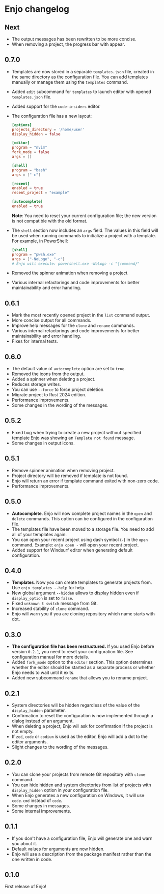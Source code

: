 # Enjo changelog

## Next

- The output messages has been rewritten to be more concise.
- When removing a project, the progress bar with appear.

## 0.7.0

- Templates are now stored in a separate `templates.json` file, created in the same directory as the configuration file. You can add templates manually or manage them using the `templates` command.
- Added `edit` subcommand for `templates` to launch editor with opened `templates.json` file.
- Added support for the `code-insiders` editor.
- The configuration file has a new layout:

  ```toml
  [options]
  projects_directory = '/home/user'
  display_hidden = false

  [editor]
  program = "nvim"
  fork_mode = false
  args = []

  [shell]
  program = "bash"
  args = ["-c"]

  [recent]
  enabled = true
  recent_project = "example"

  [autocomplete]
  enabled = true
  ```

  **Note**: You need to reset your current configuration file; the new version is not compatible with the old format.

- The `shell` section now includes an `args` field. The values in this field will be used when running commands to initialize a project with a template. For example, in PowerShell:

  ```toml
  [shell]
  program = "pwsh.exe"
  args = ["-NoLogo", "-c"]
  # Enjo will execute: powershell.exe -NoLogo -c "{command}"
  ```

- Removed the spinner animation when removing a project.
- Various internal refactorings and code improvements for better maintainability and error handling.

## 0.6.1

- Mark the most recently opened project in the `list` command output.
- More concise output for all commands.
- Improve help messages for the `clone` and `rename` commands.
- Various internal refactorings and code improvements for better maintainability and error handling.
- Fixes for internal tests.

## 0.6.0

- The default value of `autocomplete` option are set to `true`.
- Removed the icons from the output.
- Added a spinner when deleting a project.
- Reduces storage writes.
- You can use `--force` to force project deletion.
- Migrate project to Rust 2024 edition.
- Performance improvements.
- Some changes in the wording of the messages.

## 0.5.2

- Fixed bug when trying to create a new project without specified template Enjo was showing an `Template not found` message.
- Some changes in output icons.

## 0.5.1

- Remove spinner animation when removing project.
- Project directory will be removed if template is not found.
- Enjo will return an error if template command exited with non-zero code.
- Performance improvements.

## 0.5.0

- **Autocomplete**. Enjo will now complete project names in the `open` and `delete` commands. This option can be configured in the configuration file.
- The templates file have been moved to a storage file. You need to add all of your templates again.
- You can open your recent project using dash symbol (`-`) in the `open` command. Example: `enjo open -` will open your recent project.
- Added support for Windsurf editor when generating default configuration.

## 0.4.0

- **Templates**. Now you can create templates to generate projects from. Use `enjo templates --help` for help.
- New global argument `--hidden` allows to display hidden even if `display_option` is set to `false`.
- Fixed `unknown t switch` message from Git.
- Increased stability of `clone` command.
- Enjo will warn you if you are cloning repository which name starts with dot.

## 0.3.0

- **The configuration file has been restructured.** If you used Enjo before version `0.2.1`, you need to reset your configuration file. See [configuration manual](docs/CONFIGURATION.md) for more details.
- Added `fork_mode` option to the `editor` section. This option determines whether the editor should be started as a separate process or whether Enjo needs to wait until it exits.
- Added new subcommand `rename` that allows you to rename project.

## 0.2.1

- System directories will be hidden regardless of the value of the `display_hidden` parameter.
- Confirmation to reset the configuration is now implemented through a dialog instead of an argument.
- When deleting a project, Enjo will ask for confirmation if the project is not empty.
- If `zed`, `code` or `codium` is used as the editor, Enjo will add a dot to the editor arguments.
- Slight changes to the wording of the messages.

## 0.2.0

- You can clone your projects from remote Git repository with `clone` command.
- You can hide hidden and system directories from list of projects with `display_hidden` option in your configuration file.
- When Enjo generates a new configuration on Windows, it will use `code.cmd` instead of `code`.
- Some changes in messages.
- Some internal improvements.

## 0.1.1

- If you don't have a configuration file, Enjo will generate one and warn you about it.
- Default values for arguments are now hidden.
- Enjo will use a description from the package manifest rather than the one written in code.

## 0.1.0

First release of Enjo!
